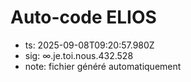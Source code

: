 # Auto-code ELIOS
- ts: 2025-09-08T09:20:57.980Z
- sig: ∞.je.toi.nous.432.528
- note: fichier généré automatiquement